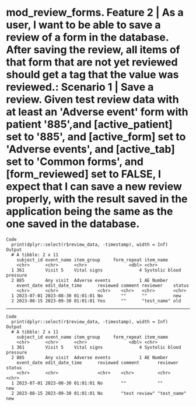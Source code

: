# mod_review_forms. Feature 2 | As a user, I want to be able to save a review of a form in the database. After saving the review, all items of that form that are not yet reviewed should get a tag that the value was reviewed.: Scenario 1 | Save a review. Given test review data with at least an 'Adverse event' form with patient '885',and [active_patient] set to '885', and [active_form] set to 'Adverse events', and [active_tab] set to 'Common forms', and [form_reviewed] set to FALSE, I expect that I can save a new review properly, with the result saved in the application being the same as the one saved in the database.

    Code
      print(dplyr::select(r$review_data, -timestamp), width = Inf)
    Output
      # A tibble: 2 x 11
        subject_id event_name item_group     form_repeat item_name              
        <chr>      <chr>      <chr>                <dbl> <chr>                  
      1 361        Visit 5    Vital signs              4 Systolic blood pressure
      2 885        Any visit  Adverse events           1 AE Number              
        event_date edit_date_time      reviewed comment reviewer    status
        <chr>      <chr>               <chr>    <chr>   <chr>       <chr> 
      1 2023-07-01 2023-08-30 01:01:01 No       ""      ""          new   
      2 2023-08-15 2023-09-30 01:01:01 Yes      ""      "test_name" old   

---

    Code
      print(dplyr::select(r$review_data, -timestamp), width = Inf)
    Output
      # A tibble: 2 x 11
        subject_id event_name item_group     form_repeat item_name              
        <chr>      <chr>      <chr>                <dbl> <chr>                  
      1 361        Visit 5    Vital signs              4 Systolic blood pressure
      2 885        Any visit  Adverse events           1 AE Number              
        event_date edit_date_time      reviewed comment       reviewer    status
        <chr>      <chr>               <chr>    <chr>         <chr>       <chr> 
      1 2023-07-01 2023-08-30 01:01:01 No       ""            ""          new   
      2 2023-08-15 2023-09-30 01:01:01 No       "test review" "test_name" new   

